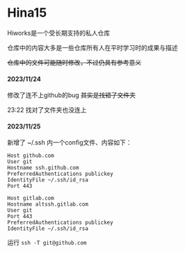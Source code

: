 # Hina15

Hiworks是一个受长期支持的私人仓库

仓库中的内容大多是一些仓库所有人在平时学习时的成果与描述

~~仓库中的文件可能随时修改，不过仍具有参考意义~~

#### 2023/11/24

修改了连不上github的bug
~~其实是找错了文件夹~~

23:22
找对了文件夹也没连上

#### 2023/11/25

新增了 ~/.ssh 内一个config文件、内容如下：

```
Host github.com
User git
Hostname ssh.github.com
PreferredAuthentications publickey
IdentityFile ~/.ssh/id_rsa
Port 443

Host gitlab.com
Hostname altssh.gitlab.com
User git
Port 443
PreferredAuthentications publickey
IdentityFile ~/.ssh/id_rsa

```

运行    `ssh -T git@github.com`
